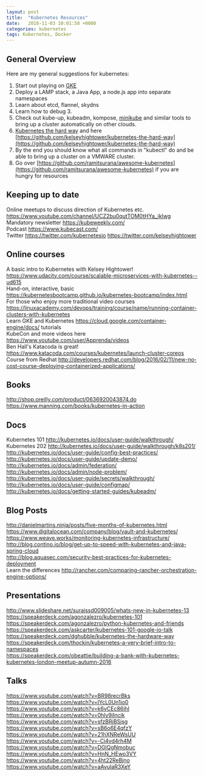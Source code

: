 ```yaml
---
layout: post
title:  "Kubernetes Resources"
date:   2016-11-03 10:01:58 +0000
categories: kubernetes
tags: Kubernetes, Docker
---
```

## General Overview

Here are my general suggestions for kubernetes:

1. Start out playing on [GKE](https://cloud.google.com/container-engine/)
2. Deploy a LAMP stack, a Java App, a node.js app into separate namespaces
3. Learn about etcd, flannel, skydns
4. Learn how to debug 3.
5. Check out kube-up, kubeadm, kompose, [minikube](https://github.com/kubernetes/minikube) and similar tools to bring up a cluster automatically on other clouds.
6. [Kubernetes the hard way](https://deis.com/blog/2016/kubernetes-the-hard-way/) and here [https://github.com/kelseyhightower/kubernetes-the-hard-way](https://github.com/kelseyhightower/kubernetes-the-hard-way)
7. By the end you should know what all commands in "kubectl" do and be able to bring up a cluster on a VMWARE cluster.
8. Go over [https://github.com/ramitsurana/awesome-kubernetes](https://github.com/ramitsurana/awesome-kubernetes) if you are hungry for resources

## Keeping up to date
Online meetups to discuss direction of Kubernetes etc. <https://www.youtube.com/channel/UCZ2bu0qutTOM0tHYa_jkIwg><br>
Mandatory newsletter <https://kubeweekly.com/><br>
Podcast <https://www.kubecast.com/><br>
Twitter <https://twitter.com/kubernetesio> <https://twitter.com/kelseyhightower>

## Online courses
A basic intro to Kubernetes with Kelsey Hightower! <https://www.udacity.com/course/scalable-microservices-with-kubernetes--ud615><br>
Hand-on, interactive, basic <https://kubernetesbootcamp.github.io/kubernetes-bootcamp/index.html><br>
For those who enjoy more traditional video courses <https://linuxacademy.com/devops/training/course/name/running-container-clusters-with-kubernetes><br>
Learn GKE and Kubernetes <https://cloud.google.com/container-engine/docs/> tutorials<br>
KubeCon and more videos here <https://www.youtube.com/user/Apprenda/videos><br>
Ben Hall's Katacoda is great! <https://www.katacoda.com/courses/kubernetes/launch-cluster-coreos><br>
Course from Redhat <http://developers.redhat.com/blog/2016/02/11/new-no-cost-course-deploying-containerized-applications/><br>

## Books
<http://shop.oreilly.com/product/0636920043874.do><br>
<https://www.manning.com/books/kubernetes-in-action><br>

## Docs
Kubernetes 101 <http://kubernetes.io/docs/user-guide/walkthrough/><br>
Kubernetes 202 <http://kubernetes.io/docs/user-guide/walkthrough/k8s201/><br>
<http://kubernetes.io/docs/user-guide/config-best-practices/><br>
<http://kubernetes.io/docs/user-guide/update-demo/><br>
<http://kubernetes.io/docs/admin/federation/><br>
<http://kubernetes.io/docs/admin/node-problem/><br>
<http://kubernetes.io/docs/user-guide/secrets/walkthrough/><br>
<http://kubernetes.io/docs/user-guide/configmap/><br>
<http://kubernetes.io/docs/getting-started-guides/kubeadm/><br>

## Blog Posts
<http://danielmartins.ninja/posts/five-months-of-kubernetes.html><br>
<https://www.digitalocean.com/company/blog/vault-and-kubernetes/><br>
<https://www.weave.works/monitoring-kubernetes-infrastructure/><br>
<http://blog.contino.io/blog/get-up-to-speed-with-kubernetes-and-java-spring-cloud><br>
<http://blog.aquasec.com/security-best-practices-for-kubernetes-deployment><br>
Learn the differences <http://rancher.com/comparing-rancher-orchestration-engine-options/><br>

## Presentations
<http://www.slideshare.net/surajssd009005/whats-new-in-kubernetes-13><br>
<https://speakerdeck.com/agonzalezro/kubernetes-101><br>
<https://speakerdeck.com/agonzalezro/python-kubernetes-and-friends><br>
<https://speakerdeck.com/askcarter/kubernetes-101-google-io-talk><br>
<https://speakerdeck.com/dghubble/kubernetes-the-hardware-way><br>
<https://speakerdeck.com/thockin/kubernetes-a-very-brief-intro-to-namespaces><br>
<https://speakerdeck.com/obeattie/building-a-bank-with-kubernetes-kubernetes-london-meetup-autumn-2016><br>

## Talks
<https://www.youtube.com/watch?v=BR98recrBks><br>
<https://www.youtube.com/watch?v=IYcL0Un1io0><br>
<https://www.youtube.com/watch?v=k6vCEc86ihI><br>
<https://www.youtube.com/watch?v=0hlv9iIncik><br>
<https://www.youtube.com/watch?v=sfzBRjBSjsg><br>
<https://www.youtube.com/watch?v=sB6o6E4qfzY><br>
<https://www.youtube.com/watch?v=21hXNReWsUU><br>
<https://www.youtube.com/watch?v=-Ci4vd4rh4M><br>
<https://www.youtube.com/watch?v=DGlQgNmobuc><br>
<https://www.youtube.com/watch?v=HnN_HEwo3VY><br>
<https://www.youtube.com/watch?v=4ht22ReBjno><br>
<https://www.youtube.com/watch?v=aAvuIaR3XeY><br>

